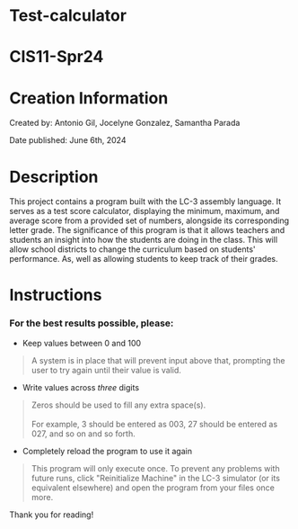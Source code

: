 # Test-calculator
# CIS11-Spr24
# Creation Information

Created by: Antonio Gil, Jocelyne Gonzalez, Samantha Parada

Date published: June 6th, 2024

# Description

This project contains a program built with the LC-3 assembly language. It serves as a test score calculator, displaying the minimum, maximum, and average score from a provided set of numbers, alongside its corresponding letter grade. The significance of this program is that it allows teachers and students an insight into how the students are doing in the class. This will allow school districts to change the curriculum based on students' performance. As, well as allowing students to keep track of their grades.

# Instructions

### For the best results possible, please:
- Keep values between 0 and 100
> A system is in place that will prevent input above that, prompting the user to try again until their value is valid.
- Write values across *three* digits
> Zeros should be used to fill any extra space(s).</br></br>
> For example, 3 should be entered as 003, 27 should be entered as 027, and so on and so forth.
- Completely reload the program to use it again
> This program will only execute once. To prevent any problems with future runs, click "Reinitialize Machine" in the LC-3 simulator (or its equivalent elsewhere) and open the program from your files once more.

Thank you for reading!
